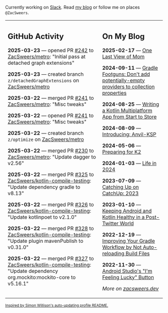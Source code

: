 Currently working on [Slack](https://slack.com/). Read [my blog](https://zacsweers.dev/) or follow me on places `@ZacSweers`.

<table><tr><td valign="top" width="60%">

## GitHub Activity
<!-- githubActivity starts -->
**2025-03-23** — opened PR [#242](https://github.com/ZacSweers/metro/pull/242) to [ZacSweers/metro](https://github.com/ZacSweers/metro): "Initial pass at detached graph extensions"

**2025-03-23** — created branch `z/detachedGraphExtensions` on [ZacSweers/metro](https://github.com/ZacSweers/metro)

**2025-03-22** — merged PR [#241](https://github.com/ZacSweers/metro/pull/241) to [ZacSweers/metro](https://github.com/ZacSweers/metro): "Misc tweaks"

**2025-03-22** — opened PR [#241](https://github.com/ZacSweers/metro/pull/241) to [ZacSweers/metro](https://github.com/ZacSweers/metro): "Misc tweaks"

**2025-03-22** — created branch `z/optimize` on [ZacSweers/metro](https://github.com/ZacSweers/metro)

**2025-03-22** — merged PR [#230](https://github.com/ZacSweers/metro/pull/230) to [ZacSweers/metro](https://github.com/ZacSweers/metro): "Update dagger to v2.56"

**2025-03-22** — merged PR [#325](https://github.com/ZacSweers/kotlin-compile-testing/pull/325) to [ZacSweers/kotlin-compile-testing](https://github.com/ZacSweers/kotlin-compile-testing): "Update dependency gradle to v8.13"

**2025-03-22** — merged PR [#326](https://github.com/ZacSweers/kotlin-compile-testing/pull/326) to [ZacSweers/kotlin-compile-testing](https://github.com/ZacSweers/kotlin-compile-testing): "Update kotlinpoet to v2.1.0"

**2025-03-22** — merged PR [#328](https://github.com/ZacSweers/kotlin-compile-testing/pull/328) to [ZacSweers/kotlin-compile-testing](https://github.com/ZacSweers/kotlin-compile-testing): "Update plugin mavenPublish to v0.31.0"

**2025-03-22** — merged PR [#327](https://github.com/ZacSweers/kotlin-compile-testing/pull/327) to [ZacSweers/kotlin-compile-testing](https://github.com/ZacSweers/kotlin-compile-testing): "Update dependency org.mockito:mockito-core to v5.16.1"
<!-- githubActivity ends -->
</td><td valign="top" width="40%">

## On My Blog
<!-- blog starts -->
**2025-02-17** — [One Last View of Mom](https://www.zacsweers.dev/one-last-view-of-mom/)

**2024-09-11** — [Gradle Footguns: Don't add potentially-empty providers to collection properties](https://www.zacsweers.dev/gradle-footgun-adding-empty-providers-to-collection-properties/)

**2024-08-25** — [Writing a Kotlin Multiplatform App from Start to Store](https://www.zacsweers.dev/writing-a-kotlin-multiplatform-app-from-start-to-store/)

**2024-08-09** — [Introducing: Anvil-KSP](https://www.zacsweers.dev/introducing-anvil-ksp/)

**2024-05-06** — [Preparing for K2](https://www.zacsweers.dev/preparing-for-k2/)

**2024-01-03** — [Life in 2024](https://www.zacsweers.dev/life-in-2024/)

**2023-07-09** — [Catching Up on CatchUp: 2023](https://www.zacsweers.dev/catching-up-on-catchup-2023/)

**2023-01-10** — [Keeping Android and Kotlin Healthy in a Post-Twitter World](https://www.zacsweers.dev/keeping-android-healthy/)

**2022-12-19** — [Improving Your Gradle Workflow by Not Auto-reloading Build Files](https://www.zacsweers.dev/improving-your-workflow-by-not-auto-reloading-build-files/)

**2022-11-30** — [Android Studio's "I'm Feeling Lucky" Button](https://www.zacsweers.dev/android-studios-im-feeling-lucky-button/)
<!-- blog ends -->
_More on [zacsweers.dev](https://zacsweers.dev/)_
</td></tr></table>

<sub><a href="https://simonwillison.net/2020/Jul/10/self-updating-profile-readme/">Inspired by Simon Willison's auto-updating profile README.</a></sub>